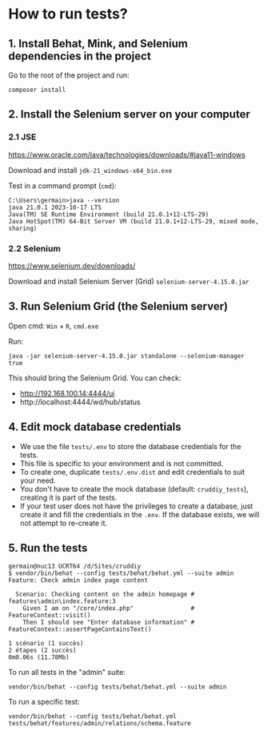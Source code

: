 # How to run tests?

## 1. Install Behat, Mink, and Selenium dependencies in the project

Go to the root of the project and run:

```
composer install
```

## 2. Install the Selenium server on your computer

### 2.1 JSE

https://www.oracle.com/java/technologies/downloads/#java11-windows

Download and install `jdk-21_windows-x64_bin.exe`

Test in a command prompt (`cmd`):
```
C:\Users\germain>java --version
java 21.0.1 2023-10-17 LTS
Java(TM) SE Runtime Environment (build 21.0.1+12-LTS-29)
Java HotSpot(TM) 64-Bit Server VM (build 21.0.1+12-LTS-29, mixed mode, sharing)
```


### 2.2 Selenium

https://www.selenium.dev/downloads/

Download and install Selenium Server (Grid) `selenium-server-4.15.0.jar`


## 3. Run Selenium Grid (the Selenium server)

Open cmd:
`Win` + `R`, `cmd.exe`

Run:
```
java -jar selenium-server-4.15.0.jar standalone --selenium-manager true
```

This should bring the Selenium Grid.
You can check:
- http://192.168.100.14:4444/ui
- http://localhost:4444/wd/hub/status


## 4. Edit mock database credentials

- We use the file `tests/.env` to store the database credentials for the tests.
- This file is specific to your environment and is not committed.
- To create one, duplicate `tests/.env.dist` and edit credentials to suit your need.
- You don't have to create the mock database (default: `cruddiy_tests`), creating it is part of the tests.
- If your test user does not have the privileges to create a database, just create it and fill the credentials in the `.env`. If the database exists, we will not attempt to re-create it.


## 5. Run the tests

```
germain@nuc13 UCRT64 /d/Sites/cruddiy
$ vendor/bin/behat --config tests/behat/behat.yml --suite admin
Feature: Check admin index page content

  Scenario: Checking content on the admin homepage # features\admin\index.feature:3
    Given I am on "/core/index.php"                # FeatureContext::visit()
    Then I should see "Enter database information" # FeatureContext::assertPageContainsText()

1 scénario (1 succès)
2 étapes (2 succès)
0m0.06s (11.78Mb)
```

To run all tests in the "admin" suite:
```
vendor/bin/behat --config tests/behat/behat.yml --suite admin
```

To run a specific test:
```
vendor/bin/behat --config tests/behat/behat.yml tests/behat/features/admin/relations/schema.feature
```